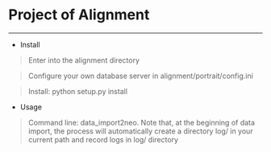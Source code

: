# Project of Alignment
--------
- Install

> Enter into the alignment directory

> Configure your own database server in alignment/portrait/config.ini

> Install: python setup.py install

- Usage

> Command line: data_import2neo. Note that, at the beginning of data import, the process will automatically create a directory log/ in your current path and record logs in log/ directory
